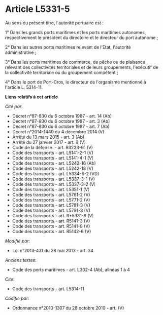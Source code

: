 # Article L5331-5

Au sens du présent titre, l'autorité portuaire est : 

1° Dans les grands ports maritimes et les ports maritimes autonomes, respectivement le président du directoire et le
directeur du port autonome ; 

2° Dans les autres ports maritimes relevant de l'Etat, l'autorité administrative ; 

3° Dans les ports maritimes de commerce, de pêche ou de plaisance relevant des collectivités territoriales et de leurs
groupements, l'exécutif de la collectivité territoriale ou du groupement compétent ; 

4° Dans le port de Port-Cros, le directeur de l'organisme mentionné à l'article L. 5314-11.

**Liens relatifs à cet article**

_Cité par_:

  - Décret n°87-830 du 6 octobre 1987 - art. 14 (Ab)
  - Décret n°87-830 du 6 octobre 1987 - art. 3 (Ab)
  - Décret n°87-830 du 6 octobre 1987 - art. 7 (Ab)
  - Décret n°2014-1440 du 4 décembre 2014 (V)
  - Arrêté du 13 mars 2015 - art. 3 (Ab)
  - Arrêté du 27 janvier 2017 - art. 6 (V)
  - Code de la défense. - art. R3223-61 (V)
  - Code des transports - art. L5141-2-1 (V)
  - Code des transports - art. L5141-4-1 (V)
  - Code des transports - art. L5242-16 (Ab)
  - Code des transports - art. L5242-18 (V)
  - Code des transports - art. L5334-6-2 (VD)
  - Code des transports - art. L5337-3-1 (V)
  - Code des transports - art. L5337-3-2 (V)
  - Code des transports - art. L5351-1 (V)
  - Code des transports - art. L5761-2 (V)
  - Code des transports - art. L5771-2 (V)
  - Code des transports - art. L5781-3 (V)
  - Code des transports - art. L5791-3 (V)
  - Code des transports - art. R*5331-6 (V)
  - Code des transports - art. R5141-3 (V)
  - Code des transports - art. R5141-8 (V)
  - Code des transports - art. R5142-6 (V)

_Modifié par_:

  - Loi n°2013-431 du 28 mai 2013 - art. 34

_Anciens textes_:

  - Code des ports maritimes - art. L302-4 (Ab), alinéas 1 à 4

_Cite_:

  - Code des transports - art. L5314-11

_Codifié par_:

  - Ordonnance n°2010-1307 du 28 octobre 2010 - art. (V)
